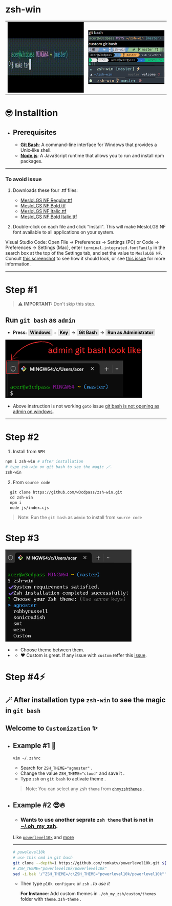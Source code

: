 # zsh-win

<table width="100%">
  <tr>
    <td align="center" style="width: 50%;">
      <img src="./final.gif" alt="watch Video" width="400" height="220"/>
    </td>
    <td align="center" style="width: 50%;">
      <img src="./custom.png" alt="watch Video"/>
    </td>
  </tr>
</table>



# 🤓 Installtion
  * ## Prerequisites
    - **[Git Bash](https://git-scm.com/download/win)**: A command-line interface for Windows that provides a Unix-like shell. 
    - **[Node.js](https://nodejs.org/en/download/)**: A JavaScript runtime that allows you to run and install npm packages.  
****
### To avoid issue
1. Downloads these four .ttf files:

    - [MesloLGS NF Regular.ttf](https://github.com/romkatv/powerlevel10k-media/raw/master/MesloLGS%20NF%20Regular.ttf)
    - [MesloLGS NF Bold.ttf](https://github.com/romkatv/powerlevel10k-media/raw/master/MesloLGS%20NF%20Bold.ttf)
    - [MesloLGS NF Italic.ttf](https://github.com/romkatv/powerlevel10k-media/raw/master/MesloLGS%20NF%20Italic.ttf)
    - [MesloLGS NF Bold Italic.ttf](https://github.com/romkatv/powerlevel10k-media/raw/master/MesloLGS%20NF%20Bold%20Italic.ttf)

2. Double-click on each file and click "Install". This will make MesloLGS NF font available to all applications on your system.

Visual Studio Code: Open File → Preferences → Settings (PC) or Code → Preferences → Settings (Mac), enter `terminal.integrated.fontFamily` in the search box at the top of the Settings tab, and set the value to `MesloLGS NF`. Consult <a href="https://raw.githubusercontent.com/romkatv/powerlevel10k-media/389133fb8c9a2347929a23702ce3039aacc46c3d/visual-studio-code-font-settings.jpg" style="text-decoration: underline;">this screenshot</a> to see how it should look, or see <a href="https://github.com/romkatv/powerlevel10k/issues/671" style="text-decoration: underline;">this issue</a> for more information.


****
# Step #1
> ⚠️ **IMPORTANT:** Don't skip this step.

## Run `git bash` as `admin`
  - **Press:** 
<span style="background-color:#e1e1e1;border-radius:3px;padding:2px 6px;color:black;"><strong>Windows</strong></span> + 
<span style="background-color:#e1e1e1;border-radius:3px;padding:2px 6px;color:black;"><strong>Key</strong></span> → 
<span style="background-color:#e1e1e1;border-radius:3px;padding:2px 6px;color:black;"><strong>Git Bash</strong></span> → 
<span style="background-color:#e1e1e1;border-radius:3px;padding:2px 6px;color:black;"><strong>Run as Administrator</strong></span>

<img src="./infoadmin.png" alt="watch Video" /></p>
  - Above instruction is not working `goto` issue <a href="#" style="text-decoration: underline;">git bash is not opening as admin on windows</a>.

****
# Step #2
  1. Install from `NPM`
```bash
npm i zsh-win # after installation
# type zsh-win on git bash to see the magic 🪄.
zsh-win
```
2. From `source code`
```
  git clone https://github.com/w3cdpass/zsh-win.git
  cd zsh-win
  npm i
  node js/index.cjs
```
   > Note: Run the `git bash` as `admin` to install from `source code`

# Step #3
<img src="./step2.png">

- * Choose theme between them.
- * ❤️ Custom is great. If any issue with `custom` reffer this <a href="#issue" style="text-decoration:underline">issue</a>.

# Step #4⚡
## 🪄 After installation type `zsh-win` to see the magic in `git bash`

## Welcome to `Customization` ✨
- ## Example #1 🥱
  ```bash
  vim ~/.zshrc 
  ```
  - Search for `ZSH_THEME="agnoster"` .
  - Change the value `ZSH_THEME="cloud"` and save it .
  - Type `zsh` on `git bash` to activate theme .

  > Note: You can select any zsh `theme` from  <a href="https://github.com/ohmyzsh/ohmyzsh/wiki/Themes#robbyrussell" style="text-decoration:underline;">`ohmyzshthemes`</a> .
- ## Example #2 😎🔥
  * ### Wants to use another seprate `zsh theme` that is not in [~/.oh_my_zsh](https://github.com/ohmyzsh/ohmyzsh/tree/master/themes).
  Like <a href="https://github.com/romkatv/powerlevel10k" style="text-decoration:underline;">`powerlevel10k`</a> and [more](https://github.com/ohmyzsh/ohmyzsh/wiki/External-themes#simplerich-theme)
  ___
  ```bash
  # powelevel10k
  # use this cmd in git bash
  git clone --depth=1 https://github.com/romkatv/powerlevel10k.git ${ZSH_CUSTOM:-$HOME/.oh-my-zsh/custom}/themes/powerlevel10k
  # ZSH_THEME="powerlevel10k/powerlevel10k"
  sed -i.bak '/^ZSH_THEME=/c\ZSH_THEME="powerlevel10k/powerlevel10k"' ~/.zshrc
  ```
  - Then type `p10k configure` or `zsh` . _to use it_ 

     __For Instance__: Add custom themes in `./oh_my_zsh/custom/themes` folder with `theme.zsh-theme` .
